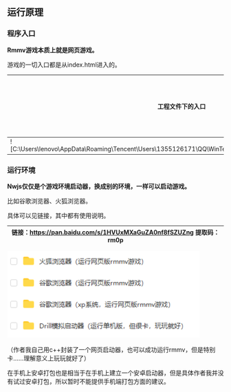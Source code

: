 ## 运行原理

### 程序入口

**Rmmv游戏本质上就是网页游戏。**

游戏的一切入口都是从index.html进入的。

| 工程文件下的入口                                                                                                                                                      | 部署后的入口（在www文件夹下）                                                                                                                                      |
|-----------------------------------------------------------------------------------------------------------------------------------------------------------------------|--------------------------------------------------------------------------------------------------------------------------------------------------------------------|
| ![C:\\Users\\lenovo\\AppData\\Roaming\\Tencent\\Users\\1355126171\\QQ\\WinTemp\\RichOle\\UUAK\~D_\`14\~JES\~47[7TI4E.png](media/e3e43f59a3f2f57ef5cb241b9a9c1228.png) | ![C:\\Users\\lenovo\\AppData\\Roaming\\Tencent\\Users\\1355126171\\QQ\\WinTemp\\RichOle\\KGO31_7@MPJ(_RFML3}\$9E0.png](media/51a774c9532354422dfb78e0501010a6.png) |

### 运行环境

**Nwjs仅仅是个游戏环境启动器，换成别的环境，一样可以启动游戏。**

比如谷歌浏览器、火狐浏览器。

具体可以见链接，其中都有使用说明。

| 链接：<https://pan.baidu.com/s/1HVUxMXaGuZA0nf8fSZUZng>  提取码：rm0p  |
|------------------------------------------------------------------------|

![](media/08225bc97edea10856caa03ddb117c66.png)

（作者我自己用c++封装了一个网页启动器，也可以成功运行rmmv，但是特别卡……理解意义上玩玩就好了）

在手机上安卓打包也是相当于在手机上建立一个安卓启动器，但是具体作者我并没有试过安卓打包，所以暂时不能提供手机端打包方面的建议。
